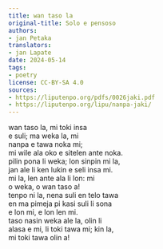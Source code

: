 ```yaml
---
title: wan taso la
original-title: Solo e pensoso
authors:
- jan Petaka
translators:
- jan Lapate
date: 2024-05-14
tags:
- poetry
license: CC-BY-SA 4.0
sources:
- https://liputenpo.org/pdfs/0026jaki.pdf
- https://liputenpo.org/lipu/nanpa-jaki/
---
```


wan taso la, mi toki insa  
e suli; ma weka la, mi  
nanpa e tawa noka mi;  
mi wile ala oko e sitelen ante noka.  
pilin pona li weka; lon sinpin mi la,  
jan ale li ken lukin e seli insa mi.  
mi la, len ante ala li lon: mi  
o weka, o wan taso a!  
tenpo ni la, nena suli en telo tawa  
en ma pimeja pi kasi suli li sona  
e lon mi, e lon len mi.  
taso nasin weka ale la, olin li  
alasa e mi, li toki tawa mi; kin la,  
mi toki tawa olin a!